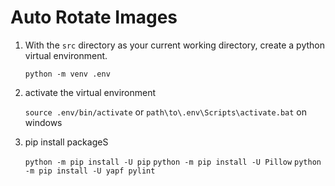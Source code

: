 # Auto Rotate Images

1. With the `src` directory as your current working directory, create a python virtual environment.

   `python -m venv .env`

1. activate the virtual environment

   `source .env/bin/activate` or `path\to\.env\Scripts\activate.bat` on windows

1. pip install packageS

   `python -m pip install -U pip`
   `python -m pip install -U Pillow`
   `python -m pip install -U yapf pylint`
